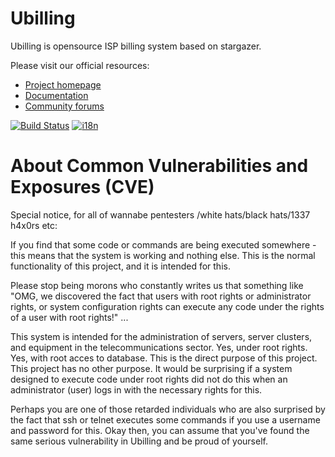 Ubilling
========

Ubilling is opensource ISP billing system based on stargazer.

Please visit our official resources:

  * [Project homepage](http://ubilling.net.ua)
  * [Documentation](http://wiki.ubilling.net.ua)
  * [Community forums](http://local.com.ua/forum/forum/144-stargazer-ubilling/)

[![Build Status](https://travis-ci.org/nightflyza/Ubilling.svg?branch=master)](https://travis-ci.org/nightflyza/Ubilling)
[![i18n](https://hosted.weblate.org/widgets/ubilling/-/svg-badge.svg)](https://hosted.weblate.org/engage/ubilling/)

About Common Vulnerabilities and Exposures (CVE)
========
Special notice, for all of wannabe pentesters /white hats/black hats/1337 h4x0rs etc:

If you find that some code or commands are being executed somewhere - this means that the system is working and nothing else. This is the normal functionality of this project, and it is intended for this.

Please stop being morons who constantly writes us that something like "OMG, we discovered the fact that users with root rights or administrator rights, or system configuration rights can execute any code under the rights of a user with root rights!" ...

This system is intended for the administration of servers, server clusters, and equipment in the telecommunications sector. Yes, under root rights. Yes, with root acces to database. This is the direct purpose of this project. This project has no other purpose. It would be surprising if a system designed to execute code under root rights did not do this when an administrator (user) logs in with the necessary rights for this.

Perhaps you are one of those retarded individuals who are also surprised by the fact that ssh or telnet executes some commands if you use a username and password for this. Okay then, you can assume that you've found the same serious vulnerability in Ubilling and be proud of yourself.